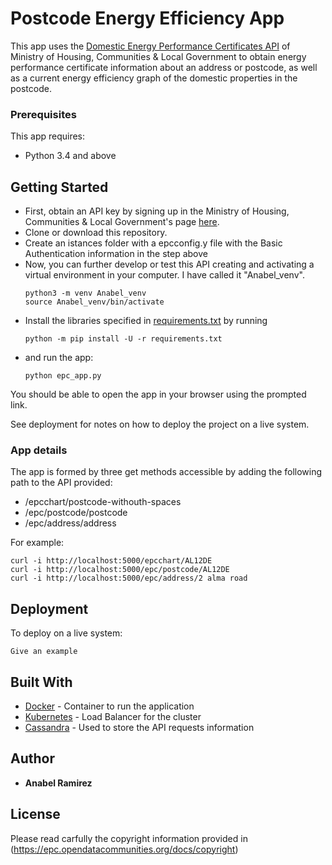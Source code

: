 # Postcode Energy Efficiency App

This app uses the [Domestic Energy Performance Certificates API](https://epc.opendatacommunities.org/docs/api/domestic) of Ministry of Housing, Communities & Local Government to obtain energy performance certificate information about an address or postcode, as well as a current energy efficiency graph of the domestic properties in the postcode.

### Prerequisites

This app requires:
* Python 3.4 and above

## Getting Started

* First, obtain an API key by signing up in the Ministry of Housing, Communities & Local Government's page [here](https://epc.opendatacommunities.org/login#register).
* Clone or download this repository.
* Create an istances folder with a epcconfig.y file with the Basic Authentication information in the step above
* Now, you can further develop or test this API creating and activating a virtual environment in your computer. I have called it "Anabel_venv".
  ```
  python3 -m venv Anabel_venv
  source Anabel_venv/bin/activate
  ```
* Install the libraries specified in [requirements.txt](https://github.com/AnabelRamirez/EPCapp/blob/master/requirements.txt) by running 
  ```
  python -m pip install -U -r requirements.txt
  ```
* and run the app:
  ```
  python epc_app.py
  ```
  
You should be able to open the app in your browser using the prompted link.

See deployment for notes on how to deploy the project on a live system.

### App details

The app is formed by three get methods accessible by adding the following path to the API provided:

* /epcchart/postcode-withouth-spaces
* /epc/postcode/postcode
* /epc/address/address
  
For example:
  
```
curl -i http://localhost:5000/epcchart/AL12DE
curl -i http://localhost:5000/epc/postcode/AL12DE
curl -i http://localhost:5000/epc/address/2 alma road
```

## Deployment

To deploy on a live system:


```
Give an example
```

## Built With

* [Docker](https://github.com/docker) - Container to run the application
* [Kubernetes](https://github.com/kubernetes/kubernetes) - Load Balancer for the cluster
* [Cassandra](https://github.com/apache/cassandra) - Used to store the API requests information

## Author

* **Anabel Ramirez**


## License

Please read carfully the copyright information provided in (https://epc.opendatacommunities.org/docs/copyright)

